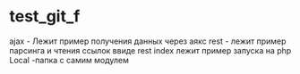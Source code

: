 # test_git_f
ajax - Лежит пример получения данных через аякс 
rest - лежит пример парсинга и чтения ссылок ввиде rest
index лежит пример запуска на php 
Local -папка с самим модулем 
